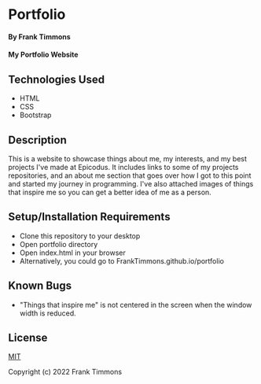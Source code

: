 # Portfolio

#### By Frank Timmons

#### My Portfolio Website

## Technologies Used

* HTML
* CSS
* Bootstrap

## Description

This is a website to showcase things about me, my interests, and my best projects I've made at Epicodus.  It includes links to some of my projects repositories, and an about me section that goes over how I got to this point and started my journey in programming. I've also attached images of things that inspire me so you can get a better idea of me as a person.

## Setup/Installation Requirements

* Clone this repository to your desktop
* Open portfolio directory
* Open index.html in your browser
* Alternatively, you could go to FrankTimmons.github.io/portfolio

## Known Bugs

* "Things that inspire me" is not centered in the screen when the window width is reduced.

## License

[MIT](/LICENSE)

Copyright (c) 2022 Frank Timmons